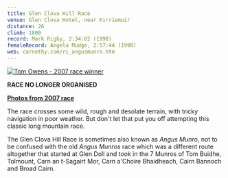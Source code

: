 ```yaml
---
title: Glen Clova Hill Race
venue: Glen Clova Hotel, near Kirriemuir
distance: 26
climb: 1800
record: Mark Rigby, 2:34:02 (1998)
femaleRecord: Angela Mudge, 2:57:44 (1998)
web: carnethy.com/ri_angusmunro.htm
---
```

[![Tom Owens - 2007 race winner](http://farm2.static.flickr.com/1099/824450767_d1a483c69b_m.jpg)](http://www.flickr.com/photos/scottishhillrunners/824450767/ "Tom Owens - 2007 race winner")

**RACE NO LONGER ORGANISED**

[**Photos from 2007 race**](http://www.flickr.com/photos/scottishhillrunners/sets/72157600839162614/)

The race crosses some wild, rough and desolate terrain, with tricky navigation in poor weather. But don't let that put you off attempting this classic long mountain race.

The Glen Clova Hill Race is sometimes also known as _Angus Munro_, not to be confused with the old _Angus Munros_ race which was a different route altogether that started at Glen Doll and took in the 7 Munros of Tom Buidhe, Tolmount, Carn an t-Sagairt Mor, Carn a'Choire Bhaidheach, Cairn Bannoch and Broad Cairn.